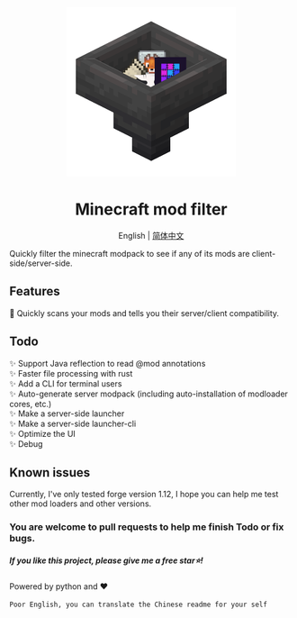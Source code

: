 <p align="center">
    <img src="./icon.png">
</p>

<h1 align="center">Minecraft mod filter</h1>
<p align="center">English | <a href="https://github.com/xy-cloud-cn/minecraft-mod-filter/blob/master/README_zh-hans.md">简体中文</a></p>

Quickly filter the minecraft modpack to see if any of its mods are client-side/server-side.
## Features
👻 Quickly scans your mods and tells you their server/client compatibility.
## Todo
✨ Support Java reflection to read @mod annotations  
✨ Faster file processing with rust  
✨ Add a CLI for terminal users  
✨ Auto-generate server modpack (including auto-installation of modloader cores, etc.)  
✨ Make a server-side launcher  
✨ Make a server-side launcher-cli  
✨ Optimize the UI  
✨ Debug  
## Known issues
Currently, I've only tested forge version 1.12, I hope you can help me test other mod loaders and other versions.
### You are welcome to pull requests to help me finish Todo or fix bugs.
##### If you like this project, please give me a free star⭐!

Powered by python and ❤️

``Poor English, you can translate the Chinese readme for your self``
